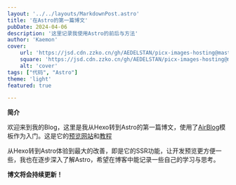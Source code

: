 ```yaml
---
layout: '../../layouts/MarkdownPost.astro'
title: '在Astro的第一篇博文'
pubDate: 2024-04-06
description: '这里记录我使用Astro的前后与方法'
author: 'Kaemon'
cover:
    url: 'https://jsd.cdn.zzko.cn/gh/AEDELSTAN/picx-images-hosting@master/Pictures/Cover/IMG_20240210_174544.3d4ki5gvha.webp?resize=1&w=1920'
    square: 'https://jsd.cdn.zzko.cn/gh/AEDELSTAN/picx-images-hosting@master/Pictures/Cover/IMG_20240210_174544.3d4ki5gvha.webp?resize=1&w=1920'
    alt: 'cover'
tags: ["代码", "Astro"] 
theme: 'light'
featured: true

---
```



**简介**

欢迎来到我的Blog，这里是我从Hexo转到Astro的第一篇博文，使用了[AirBlog](https://github.com/metrue/astro-air-blog)模板作为入门。这是它的[预览网站](https://astro.yufengbiji.com/)和[教程](https://yufengbiji.com/posts/astro-air-blog-guide)

从Hexo转到Astro体验到最大的改善，即是它的SSR功能，让开发预览更方便一些，我也在逐步深入了解Astro，希望在博客中能记录一些自己的学习与思考。 

**博文将会持续更新！**

